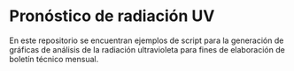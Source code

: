 # Pronóstico de radiación UV

En este repositorio se encuentran ejemplos de script para la generación de gráficas de análisis de la radiación ultravioleta para fines de elaboración de boletín técnico mensual.
